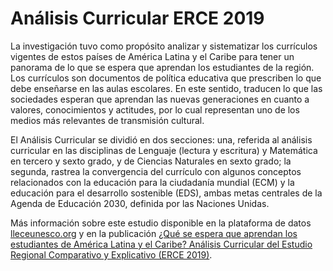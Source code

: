 # Análisis Curricular ERCE 2019

La investigación tuvo como propósito analizar y sistematizar los currículos vigentes de estos países de América Latina y el Caribe para tener un panorama de lo que se espera que aprendan los estudiantes de la región. Los currículos son documentos de política educativa que prescriben lo que debe enseñarse en las aulas escolares. En este sentido, traducen lo que las sociedades esperan que aprendan las nuevas generaciones en cuanto a valores, conocimientos y actitudes, por lo cual representan uno de los medios más relevantes de transmisión cultural. 

El Análisis Curricular se dividió en dos secciones: una, referida al análisis curricular en las disciplinas de Lenguaje (lectura y escritura) y Matemática en tercero y sexto grado, y de Ciencias Naturales en sexto grado; la segunda, rastrea la convergencia del currículo con algunos conceptos relacionados con la educación para la ciudadanía mundial (ECM) y la educación para el desarrollo sostenible (EDS), ambas metas centrales de la Agenda de Educación 2030, definida por las Naciones Unidas.

Más información sobre este estudio disponible en la plataforma de datos [lleceunesco.org](www.lleceunesco.org) y en la publicación [¿Qué se espera que aprendan los estudiantes de América Latina y el Caribe? Análisis Curricular del Estudio Regional Comparativo y Explicativo (ERCE 2019)](https://unesdoc.unesco.org/ark:/48223/pf0000373982). 
